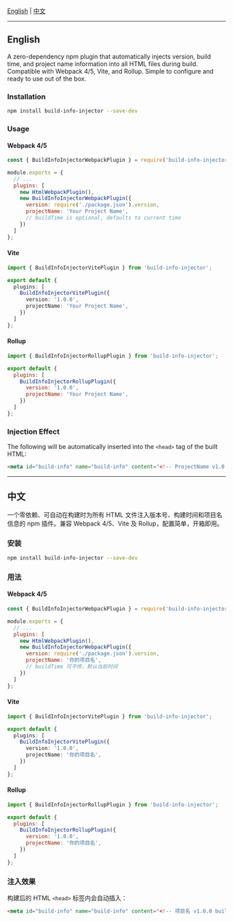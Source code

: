 [English](#english) | [中文](#中文)

---

## English

A zero-dependency npm plugin that automatically injects version, build time, and project name information into all HTML files during build. Compatible with Webpack 4/5, Vite, and Rollup. Simple to configure and ready to use out of the box.

### Installation

```bash
npm install build-info-injector --save-dev
```

### Usage

#### Webpack 4/5

```js
const { BuildInfoInjectorWebpackPlugin } = require('build-info-injector');

module.exports = {
  // ...
  plugins: [
    new HtmlWebpackPlugin(),
    new BuildInfoInjectorWebpackPlugin({
      version: require('./package.json').version,
      projectName: 'Your Project Name',
      // buildTime is optional, defaults to current time
    })
  ]
};
```

#### Vite

```ts
import { BuildInfoInjectorVitePlugin } from 'build-info-injector';

export default {
  plugins: [
    BuildInfoInjectorVitePlugin({
      version: '1.0.0',
      projectName: 'Your Project Name',
    })
  ]
};
```

#### Rollup

```js
import { BuildInfoInjectorRollupPlugin } from 'build-info-injector';

export default {
  plugins: [
    BuildInfoInjectorRollupPlugin({
      version: '1.0.0',
      projectName: 'Your Project Name',
    })
  ]
};
```

### Injection Effect

The following will be automatically inserted into the `<head>` tag of the built HTML:

```html
<meta id="build-info" name="build-info" content="<!-- ProjectName v1.0.0 build:2024-06-13T07:00:00.000Z -->">
```

---

## 中文

一个零依赖、可自动在构建时为所有 HTML 文件注入版本号、构建时间和项目名信息的 npm 插件。兼容 Webpack 4/5、Vite 及 Rollup，配置简单，开箱即用。

### 安装

```bash
npm install build-info-injector --save-dev
```

### 用法

#### Webpack 4/5

```js
const { BuildInfoInjectorWebpackPlugin } = require('build-info-injector');

module.exports = {
  // ...
  plugins: [
    new HtmlWebpackPlugin(),
    new BuildInfoInjectorWebpackPlugin({
      version: require('./package.json').version,
      projectName: '你的项目名',
      // buildTime 可不传，默认当前时间
    })
  ]
};
```

#### Vite

```ts
import { BuildInfoInjectorVitePlugin } from 'build-info-injector';

export default {
  plugins: [
    BuildInfoInjectorVitePlugin({
      version: '1.0.0',
      projectName: '你的项目名',
    })
  ]
};
```

#### Rollup

```js
import { BuildInfoInjectorRollupPlugin } from 'build-info-injector';

export default {
  plugins: [
    BuildInfoInjectorRollupPlugin({
      version: '1.0.0',
      projectName: '你的项目名',
    })
  ]
};
```

### 注入效果

构建后的 HTML `<head>` 标签内会自动插入：

```html
<meta id="build-info" name="build-info" content="<!-- 项目名 v1.0.0 build:2024-06-13T07:00:00.000Z -->">
``` 